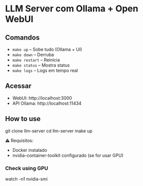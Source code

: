 # LLM Server com Ollama + Open WebUI

## Comandos

- `make up` – Sobe tudo (Ollama + UI)
- `make down` – Derruba
- `make restart` – Reinicia
- `make status` – Mostra status
- `make logs` – Logs em tempo real

## Acessar

- WebUI: http://localhost:3000
- API Ollama: http://localhost:11434

## How to use

git clone <repo> llm-server
cd llm-server
make up

⚠️ Requisitos:

- Docker instalado
- nvidia-container-toolkit configurado (se for usar GPU)

### Check using GPU

watch -n1 nvidia-smi

